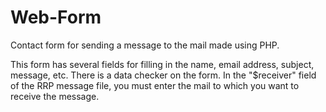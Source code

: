 # Web-Form

Contact form for sending a message to the mail made using PHP.

This form has several fields for filling in the name, email address, subject, message, etc. There is a data checker on the form.
In the "$receiver" field of the RRP message file, you must enter the mail to which you want to receive the message.
